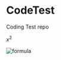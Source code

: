 # CodeTest
Coding Test repo


$x^2$

![formula](https://render.githubusercontent.com/render/math?math=e^{\pi}=-1)
